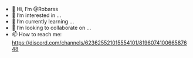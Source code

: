 - 👋 Hi, I’m @Robarss
- 👀 I’m interested in ...
- 🌱 I’m currently learning ...
- 💞️ I’m looking to collaborate on ...
- 📫 How to reach me: https://discord.com/channels/623625521015554101/819607410066587648

<!---
Robarss/Robarss is a ✨ special ✨ repository because its `README.md` (this file) appears on your GitHub profile.
You can click the Preview link to take a look at your changes.
--->

